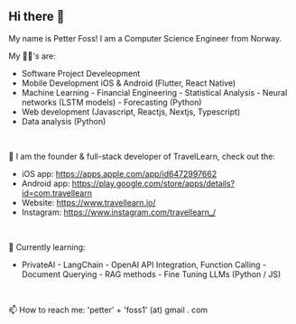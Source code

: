 ## Hi there 👋

My name is Petter Foss! I am a Computer Science Engineer from Norway. 

My 💪🏼's are: 
- Software Project Develeopment
- Mobile Development iOS & Android (Flutter, React Native)
- Machine Learning - Financial Engineering - Statistical Analysis - Neural networks (LSTM models) - Forecasting (Python)
- Web development (Javascript, Reactjs, Nextjs, Typescript)
- Data analysis (Python)

<br />

🔭 I am the founder & full-stack developer of TravelLearn, check out the:
- iOS app: https://apps.apple.com/app/id6472997662
- Android app: https://play.google.com/store/apps/details?id=com.travellearn 
- Website: https://www.travellearn.io/
- Instagram: https://www.instagram.com/travellearn_/


<br />

🌱 Currently learning:
 - PrivateAI - LangChain - OpenAI API Integration, Function Calling - Document Querying - RAG methods - Fine Tuning LLMs (Python / JS)
<br />

 📫 How to reach me: 'petter' + 'foss1' (at) gmail . com


<!--
**pefo0112/pefo0112** is a ✨ _special_ ✨ repository because its `README.md` (this file) appears on your GitHub profile.

 Here are some ideas to get you started:

- 🔭 I’m currently working on ...
- 🌱 I’m currently learning ...
- 👯 I’m looking to collaborate on ...
- 🤔 I’m looking for help with ...
- 💬 Ask me about ...
- 📫 How to reach me: ...
- 😄 Pronouns: ...
- ⚡ Fun fact: ...

-->
